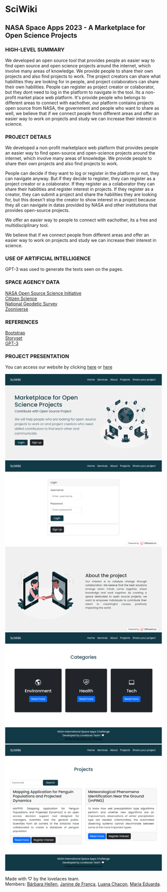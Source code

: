 # SciWiki

## NASA Space Apps 2023 - A Marketplace for Open Science Projects

### HIGH-LEVEL SUMMARY
We developed an open source tool that provides people an easier way to find open source and open science projects around the internet, which involve many areas of knowledge. We provide people to share their own projects and also find projects to work. The project creators can share what habilities they are looking for in people, and project colaborators can share their own habilities. People can register as project creator or colaborator, but they dont need to log in the platform to navigate in the tool. Its a non-profit market place web platform. It's provide people who belongs to different areas to connect with eachother, our platform contains projects open source from NASA, the government and people who want to share as well, we believe that if we connect people from different areas and offer an easier way to work on projects and study we can increase their interest in science.

### PROJECT DETAILS
We developed a non-profit marketplace web platform that provides people an easier way to find open-source and open-science projects around the internet, which involve many areas of knowledge. We provide people to share their own projects and also find projects to work.

People can decide if they want to log or register in the platform or not, they can navigate anyway. But if they decide to register, they can register as a project creator or a colaborator. If they register as a colaborator they can share their habilities and register interest in projects. If they register as a creator, they can submit a project and share the habilities they are looking for, but this doesn't stop the creator to show interest in a project because they all can navigate in datas provided by NASA and other institutions that provides open-source projects.

We offer an easier way to people to connect with eachother, its a free and multidisciplinary tool.

We believe that if we connect people from different areas and offer an easier way to work on projects and study we can increase their interest in science.

### USE OF ARTIFICIAL INTELLIGENCE
GPT-3 was used to generate the texts seen on the pages.

### SPACE AGENCY DATA
[NASA Open Source Science Initiative](https://science.nasa.gov/researchers/open-science/)<br>
[Citizen Science](https://www.citizenscience.gov/#)<br>
[National Geodetic Survey](https://geodesy.noaa.gov/GPSonBM/)<br>
[Zooniverse](https://www.zooniverse.org/projects/ucla-seti-group/are-we-alone-in-the-universe)<br>

### REFERENCES
[Bootstrap](https://getbootstrap.com/)<br>
[Storyset](https://storyset.com/)<br>
[GPT-3](https://chat.openai.com/)<br>

### PROJECT PRESENTATION
You can access our website by clicking [here](https://sciwiki.000webhostapp.com/index.php) or [here](https://sciwiki.janinedede.repl.co/)<br>

![Initial page](img/pages/initialPage.png)<br>
![Login page](img/pages/loginPage.png)<br>
![About the project page](img/pages/aboutPage.png)<br>
![Categories page](img/pages/categoriesPage.png)<br>
![Projects page](img/pages/projectsPage.png)<br>

Made with ♡ by the lovelaces team.<br>
Members:
[Bárbara Hellen](https://github.com/barbarahellen),
[Janine de França](https://github.com/janinefr),
[Luana Chacon](https://github.com/lmcca),
[Maria Eduarda](https://github.com/EduardaBezerra).



